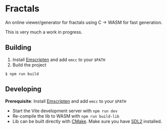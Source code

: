 # Fractals
An online viewer/generator for fractals using C → WASM for fast generation.

This is very much a work in progress.

## Building
1. Install [Emscripten](https://emscripten.org/docs/getting_started/downloads.html) and add `emcc` to your `$PATH`
2. Build the project
```shell
$ npm run build
```

## Developing
**Prerequisite**: Install [Emscripten](https://emscripten.org/docs/getting_started/downloads.html) and add `emcc` to your `$PATH`

- Start the Vite development server with `npm run dev`
- Re-compile the lib to WASM with `npm run build-lib`
- Lib can be built directly with [CMake](https://cmake.org/download). Make sure you have [SDL2](https://github.com/libsdl-org/SDL/releases/latest) installed.